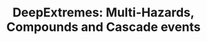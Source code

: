 ---
title: 'DeepExtremes: Multi-Hazards, Compounds and Cascade events'
logo: 'esa.webp'
pi: ''
uvpi: 'G. Camps-Valls'
years: '2022--'
website: ''
funding_source: 'AI for Science 2021'
role: ''
project_type: ''
partners: []
---